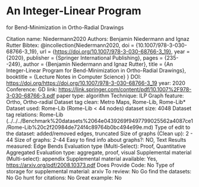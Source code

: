 # An Integer-Linear Program
for Bend-Minimization in Ortho-Radial
Drawings

Citation name: Niedermann2020
Authors: Benjamin Niedermann and Ignaz Rutter
Bibtex: @incollection{Niedermann2020,
doi = {10.1007/978-3-030-68766-3_19},
url = {https://doi.org/10.1007/978-3-030-68766-3_19},
year = {2020},
publisher = {Springer International Publishing},
pages = {235--249},
author = {Benjamin Niedermann and Ignaz Rutter},
title = {An Integer-Linear Program for Bend-Minimization in Ortho-Radial Drawings},
booktitle = {Lecture Notes in Computer Science}
}
DOI: https://doi.org/https://doi.org/10.1007/978-3-030-68766-3_19
year: 2020
Conference: GD
link: https://link.springer.com/content/pdf/10.1007%2F978-3-030-68766-3.pdf
paper type: algorithm
Technique: ILP
Graph feature: Ortho, Ortho-radial
Dataset tag clean: Metro Maps, Rome-Lib, Rome-Lib*
Dataset used: Rome-Lib (Rome-Lib < 44 nodes)
dataset size: 4048 
Dataset tag relations: Rome-Lib (../../../Benchmark%20datasets%2064e0439269f9497799025562a4087ce1/Rome-Lib%20c2f20984de724f4c89764b0bc494e99e.md)
Type of edit to the dataset: added/removed edges, truncated
Size of graphs (Clean up): 2 - 44
Size of graphs: 2-44
Easy to find info about graphs?: NO, Text
Results measured: Edge Bends
Evaluation type (Multi-Select): Proof, Quantitative Aggregated
Evaluation type: aggregate, proof, visual
Supplemental material (Multi-select): appendix
Supplemental material available: Yes, https://arxiv.org/pdf/2008.10373.pdf
Does Provide Code: No
Type of storage for supplemental material: arxiv
To review: No
Go find the datasets: No
Go hunt for citations: No
Great example: No